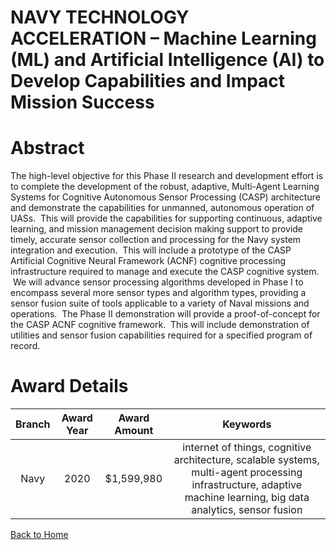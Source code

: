 
NAVY TECHNOLOGY ACCELERATION – Machine Learning (ML) and Artificial Intelligence (AI) to Develop Capabilities and Impact Mission Success
========================================================================================================================================

# Abstract


The high-level objective for this Phase II research and development effort is to complete the development of the robust, adaptive, Multi-Agent Learning Systems for Cognitive Autonomous Sensor Processing (CASP) architecture and demonstrate the capabilities for unmanned, autonomous operation of UASs.  This will provide the capabilities for supporting continuous, adaptive learning, and mission management decision making support to provide timely, accurate sensor collection and processing for the Navy system integration and execution.  This will include a prototype of the CASP Artificial Cognitive Neural Framework (ACNF) cognitive processing infrastructure required to manage and execute the CASP cognitive system.  We will advance sensor processing algorithms developed in Phase I to encompass several more sensor types and algorithm types, providing a sensor fusion suite of tools applicable to a variety of Naval missions and operations.  The Phase II demonstration will provide a proof-of-concept for the CASP ACNF cognitive framework.  This will include demonstration of utilities and sensor fusion capabilities required for a specified program of record.  

# Award Details

|Branch|Award Year|Award Amount|Keywords|
| :---: | :---: | :---: | :---: |
|Navy|2020|$1,599,980|internet of things, cognitive architecture, scalable systems, multi-agent processing infrastructure, adaptive machine learning, big data analytics, sensor fusion|
  
  


[Back to Home](https://github.com/chrischow/dod_sbir_awards#2082)